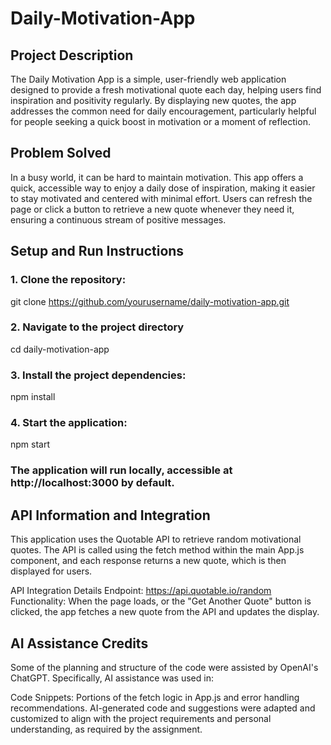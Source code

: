 # Daily-Motivation-App

## Project Description
The Daily Motivation App is a simple, user-friendly web application designed to provide a fresh motivational quote each day, helping users find inspiration and positivity regularly. By displaying new quotes, the app addresses the common need for daily encouragement, particularly helpful for people seeking a quick boost in motivation or a moment of reflection.

## Problem Solved
In a busy world, it can be hard to maintain motivation. This app offers a quick, accessible way to enjoy a daily dose of inspiration, making it easier to stay motivated and centered with minimal effort. Users can refresh the page or click a button to retrieve a new quote whenever they need it, ensuring a continuous stream of positive messages.

## Setup and Run Instructions
### 1. Clone the repository: 
git clone https://github.com/yourusername/daily-motivation-app.git
### 2. Navigate to the project directory
cd daily-motivation-app
### 3. Install the project dependencies:
npm install
### 4. Start the application:
npm start
### The application will run locally, accessible at http://localhost:3000 by default.

## API Information and Integration

This application uses the Quotable API to retrieve random motivational quotes. The API is called using the fetch method within the main App.js component, and each response returns a new quote, which is then displayed for users.

API Integration Details
Endpoint: https://api.quotable.io/random
Functionality: When the page loads, or the "Get Another Quote" button is clicked, the app fetches a new quote from the API and updates the display.

## AI Assistance Credits

Some of the planning and structure of the code were assisted by OpenAI's ChatGPT. Specifically, AI assistance was used in:

Code Snippets: Portions of the fetch logic in App.js and error handling recommendations.
AI-generated code and suggestions were adapted and customized to align with the project requirements and personal understanding, as required by the assignment.

